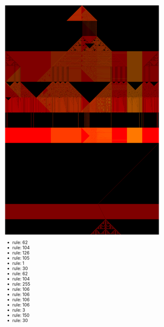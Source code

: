 ![photo](./output.png) 
 * rule: 62
* rule: 104
* rule: 126
* rule: 105
* rule: 1
* rule: 30
* rule: 62
* rule: 104
* rule: 255
* rule: 106
* rule: 106
* rule: 106
* rule: 106
* rule: 3
* rule: 150
* rule: 30
